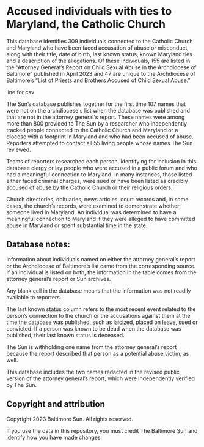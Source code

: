 # Accused individuals with ties to Maryland, the Catholic Church

This database identifies 309 individuals connected to the Catholic Church and Maryland who have been faced accusation of abuse or misconduct, along with their title, date of birth, last known status, known Maryland ties and a description of the allegations. Of these individuals, 155 are listed in the “Attorney General’s Report on Child Sexual Abuse in the Archdiocese of Baltimore” published in April 2023 and 47 are unique to the Archdiocese of Baltimore’s “List of Priests and Brothers Accused of Child Sexual Abuse.” 

line for csv

The Sun’s database publishes together for the first time 107 names that were not on the archdiocese's list when the database was published and that are not in the attorney general's report. These names were among more than 800 provided to The Sun by a researcher who independently tracked people connected to the Catholic Church and Maryland or a diocese with a footprint in Maryland and who had been accused of abuse. Reporters attempted to contact all 55 living people whose names The Sun reviewed.

Teams of reporters researched each person, identifying for inclusion in this database clergy or lay people who were accused in a public forum and who had a meaningful connection to Maryland. In many instances, those listed either faced criminal charges, were sued or have been listed as credibly accused of abuse by the Catholic Church or their religious orders.

Church directories, obituaries, news articles, court records and, in some cases, the church’s records, were examined to demonstrate whether someone lived in Maryland. An individual was determined to have a meaningful connection to Maryland if they were alleged to have committed abuse in Maryland or spent substantial time in the state.

## Database notes:

Information about individuals named on either the attorney general’s report or the Archdiocese of Baltimore’s list came from the corresponding source. If an individual is listed on both, the information in the table comes from the attorney general’s report or Sun archives.

Any blank cell in the database means that the information was not readily available to reporters.

The last known status column refers to the most recent event related to the person’s connection to the church or the accusations against them at the time the database was published, such as laicized, placed on leave, sued or convicted. If a person was known to be dead when the database was published, their last known status is deceased.

The Sun is withholding one name from the attorney general’s report because the report described that person as a potential abuse victim, as well.

This database includes the two names redacted in the revised public version of the attorney general’s report, which were independently verified by The Sun.

## Copyright and attribution

Copyright 2023 Baltimore Sun. All rights reserved.

If you use the data in this repository, you must credit The Baltimore Sun and identify how you have made changes.
